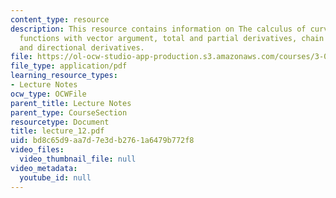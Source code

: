 ```yaml
---
content_type: resource
description: This resource contains information on The calculus of curves, scalar
  functions with vector argument, total and partial derivatives, chain rule and gradients
  and directional derivatives.
file: https://ol-ocw-studio-app-production.s3.amazonaws.com/courses/3-016-mathematics-for-materials-scientists-and-engineers-fall-2005/bd8c65d9aa7d7e3db2761a6479b772f8_lecture_12.pdf
file_type: application/pdf
learning_resource_types:
- Lecture Notes
ocw_type: OCWFile
parent_title: Lecture Notes
parent_type: CourseSection
resourcetype: Document
title: lecture_12.pdf
uid: bd8c65d9-aa7d-7e3d-b276-1a6479b772f8
video_files:
  video_thumbnail_file: null
video_metadata:
  youtube_id: null
---
```

